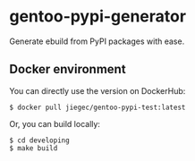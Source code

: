 # gentoo-pypi-generator

Generate ebuild from PyPI packages with ease.

## Docker environment

You can directly use the version on DockerHub:

```shell
$ docker pull jiegec/gentoo-pypi-test:latest
```

Or, you can build locally:

```shell
$ cd developing
$ make build
```
